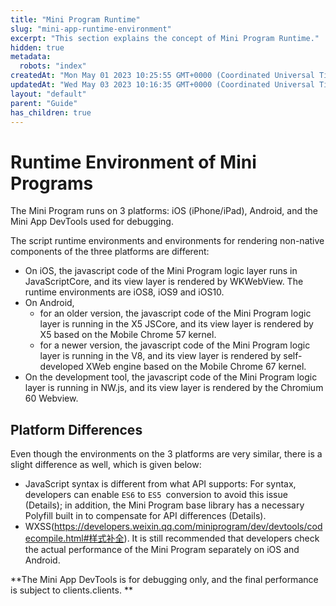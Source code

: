 ```yaml
---
title: "Mini Program Runtime"
slug: "mini-app-runtime-environment"
excerpt: "This section explains the concept of Mini Program Runtime."
hidden: true
metadata: 
  robots: "index"
createdAt: "Mon May 01 2023 10:25:55 GMT+0000 (Coordinated Universal Time)"
updatedAt: "Wed May 03 2023 10:16:35 GMT+0000 (Coordinated Universal Time)"
layout: "default"
parent: "Guide"
has_children: true
---
```

# Runtime Environment of Mini Programs

The Mini Program runs on 3 platforms: iOS (iPhone/iPad), Android, and the Mini App DevTools used for debugging.

The script runtime environments and environments for rendering non-native components of the three platforms are different:

- On iOS, the javascript code of the Mini Program logic layer runs in JavaScriptCore, and its view layer is rendered by WKWebView. The runtime environments are iOS8, iOS9 and iOS10.
- On Android,
  - for an older version, the javascript code of the Mini Program logic layer is running in the X5 JSCore, and its view layer is rendered by X5 based on the Mobile Chrome 57 kernel.
  - for a newer version, the javascript code of the Mini Program logic layer is running in the V8, and its view layer is rendered by self-developed XWeb engine based on the Mobile Chrome 67 kernel.
- On the development tool, the javascript code of the Mini Program logic layer is running in NW.js, and its view layer is rendered by the Chromium 60 Webview.

## Platform Differences

Even though the environments on the 3 platforms are very similar, there is a slight difference as well, which is given below:

- JavaScript syntax is different from what API supports: For syntax, developers can enable `ES6` to `ES5 `conversion to avoid this issue (Details); in addition, the Mini Program base library has a necessary Polyfill built in to compensate for API differences (Details).
- WXSS(<https://developers.weixin.qq.com/miniprogram/dev/devtools/codecompile.html#样式补全>). It is still recommended that developers check the actual performance of the Mini Program separately on iOS and Android.

**The Mini App DevTools is for debugging only, and the final performance is subject to clients.clients. **
